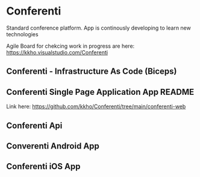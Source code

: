 # Conferenti
Standard conference platform. App is continously developing to learn new technologies

Agile Board for chekcing work in progress are here:
https://kkho.visualstudio.com/Conferenti

## Conferenti - Infrastructure As Code (Biceps)


## Conferenti Single Page Application App README
Link here: https://github.com/kkho/Conferenti/tree/main/conferenti-web

## Conferenti Api

## Converenti Android App

## Conferenti iOS App
